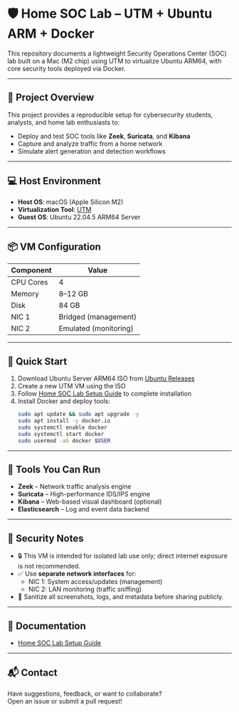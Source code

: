 # 🛡️ Home SOC Lab – UTM + Ubuntu ARM + Docker

This repository documents a lightweight Security Operations Center (SOC) lab built on a Mac (M2 chip) using UTM to virtualize Ubuntu ARM64, with core security tools deployed via Docker.

---

## 🔧 Project Overview

This project provides a reproducible setup for cybersecurity students, analysts, and home lab enthusiasts to:

- Deploy and test SOC tools like **Zeek**, **Suricata**, and **Kibana**
- Capture and analyze traffic from a home network
- Simulate alert generation and detection workflows

---

## 💻 Host Environment

- **Host OS**: macOS (Apple Silicon M2)
- **Virtualization Tool**: [UTM](https://mac.getutm.app)
- **Guest OS**: Ubuntu 22.04.5 ARM64 Server

---

## 📦 VM Configuration

| Component     | Value                |
|---------------|----------------------|
| CPU Cores     | 4                    |
| Memory        | 8–12 GB              |
| Disk          | 84 GB                |
| NIC 1         | Bridged (management) |
| NIC 2         | Emulated (monitoring) |

---

## 🚀 Quick Start

1. Download Ubuntu Server ARM64 ISO from [Ubuntu Releases](https://cdimage.ubuntu.com/releases/22.04/release/)
2. Create a new UTM VM using the ISO
3. Follow [Home SOC Lab Setup Guide](setup/install_steps.md) to complete installation
4. Install Docker and deploy tools:
   ```bash
   sudo apt update && sudo apt upgrade -y
   sudo apt install -y docker.io
   sudo systemctl enable docker
   sudo systemctl start docker
   sudo usermod -aG docker $USER

---
## 🧪 Tools You Can Run

- **Zeek** – Network traffic analysis engine
- **Suricata** – High-performance IDS/IPS engine
- **Kibana** – Web-based visual dashboard (optional)
- **Elasticsearch** – Log and event data backend

---

## 🔐 Security Notes

- 🔒 This VM is intended for isolated lab use only; direct internet exposure is not recommended.
- ✅ Use **separate network interfaces** for:
  - NIC 1: System access/updates (management)
  - NIC 2: LAN monitoring (traffic sniffing)
- 🧼 Sanitize all screenshots, logs, and metadata before sharing publicly.

---

## 📄 Documentation

- [Home SOC Lab Setup Guide](setup/install_steps.md)

---

## 📬 Contact

Have suggestions, feedback, or want to collaborate?  
Open an issue or submit a pull request!

